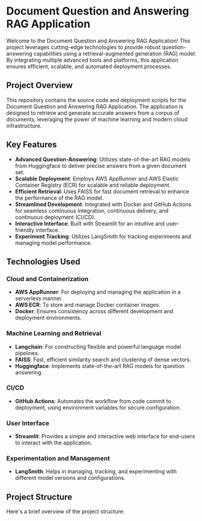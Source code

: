 # Document Question and Answering RAG Application

Welcome to the Document Question and Answering RAG Application! This project leverages cutting-edge technologies to provide robust question-answering capabilities using a retrieval-augmented generation (RAG) model. By integrating multiple advanced tools and platforms, this application ensures efficient, scalable, and automated deployment processes.

## Project Overview

This repository contains the source code and deployment scripts for the Document Question and Answering RAG Application. The application is designed to retrieve and generate accurate answers from a corpus of documents, leveraging the power of machine learning and modern cloud infrastructure.

## Key Features

- **Advanced Question-Answering**: Utilizes state-of-the-art RAG models from Huggingface to deliver precise answers from a given document set.
- **Scalable Deployment**: Employs AWS AppRunner and AWS Elastic Container Registry (ECR) for scalable and reliable deployment.
- **Efficient Retrieval**: Uses FAISS for fast document retrieval to enhance the performance of the RAG model.
- **Streamlined Development**: Integrated with Docker and GitHub Actions for seamless continuous integration, continuous delivery, and continuous deployment (CI/CD).
- **Interactive Interface**: Built with Streamlit for an intuitive and user-friendly interface.
- **Experiment Tracking**: Utilizes LangSmith for tracking experiments and managing model performance.

## Technologies Used

### Cloud and Containerization
- **AWS AppRunner**: For deploying and managing the application in a serverless manner.
- **AWS ECR**: To store and manage Docker container images.
- **Docker**: Ensures consistency across different development and deployment environments.

### Machine Learning and Retrieval
- **Langchain**: For constructing flexible and powerful language model pipelines.
- **FAISS**: Fast, efficient similarity search and clustering of dense vectors.
- **Huggingface**: Implements state-of-the-art RAG models for question answering.

### CI/CD
- **GitHub Actions**: Automates the workflow from code commit to deployment, using environment variables for secure configuration.

### User Interface
- **Streamlit**: Provides a simple and interactive web interface for end-users to interact with the application.

### Experimentation and Management
- **LangSmith**: Helps in managing, tracking, and experimenting with different model versions and configurations.

## Project Structure

Here's a brief overview of the project structure:

